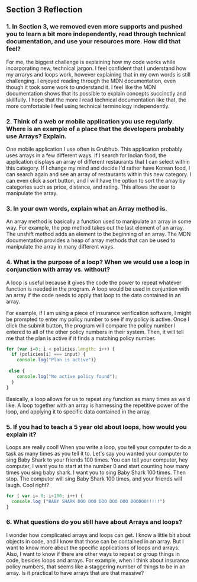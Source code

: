 ## Section 3 Reflection

### 1. In Section 3, we removed even more supports and pushed you to learn a bit more independently, read through technical documentation, and use your resources more. How did that feel?

For me, the biggest challenge is explaining how my code works while incorporating new, technical jargon. I feel confident that I understand how my arrarys and loops work, however explaining that in my own words is still challenging. I enjoyed reading through the MDN documentation, even though it took some work to understand it. I feel like the MDN documentation shows that its possible
to explain concepts succinctly and skillfully. I hope that the more I read technical documentation like that, the more comfortable I feel using technical terminology independently.

### 2. Think of a web or mobile application you use regularly. Where is an example of a place that the developers probably use Arrays? Explain.

One mobile application I use often is Grubhub. This application probably uses arrays in a few different ways. If I search for Indian food, the application displays an array of different restaurants that I can select within this category.  If I change my mind and decide I'd rather have Korean food, I can search again and see an array of restaurants within this new category. I can even click a sort button, and I will have the option to sort the array by categories such as price, distance, and rating. This allows the user to manipulate the array.

### 3. In your own words, explain what an Array method is.
An array method is basically a function used to manipulate an array in some way. For example, the pop method takes out the last element of an array. The unshift method adds an element to the beginning of an array. The MDN documentation provides a heap of array methods that can be used to manipulate the array in many different ways.

### 4. What is the purpose of a loop? When we would use a loop in conjunction with array vs. without?

A loop is useful because it gives the code the power to repeat whatever function is needed in the program. A loop would be used in conjuntion with an array if the code needs to apply that loop to the data contained in an array.

For example, if I am using a piece of insurance verification software, I might be prompted to enter my policy number to see if my policy is active. Once I click the submit button, the program will compare the policy number I entered to all of the other policy numbers in their system. Then, it will tell me that the plan is active if it finds a matching policy number.

```javascript
for (var i=0; i < policies.length; i++) {
  if (policies[i] === input) {
    console.log("Plan is active")}
  
 else {
    console.log("No active policy found");
  }  
}
```

Basically, a loop allows for us to repeat any function as many times as we'd like. A loop together with an array is harnessing the repetitive power of the loop, and applying it to specific data contained in the array.



### 5. If you had to teach a 5 year old about loops, how would you explain it?

Loops are really cool! When you write a loop, you tell your computer to do a task as many times as you tell it to. Let's say you wanted your computer to sing Baby Shark to your friends 100 times. You can tell your computer, hey computer, I want you to start at the number 0 and start counting how many times you sing baby shark. I want you to sing Baby Shark 100 times. Then stop. The computer will sing Baby Shark 100 times, and your friends will laugh. Cool right?

```javascript
for ( var i= 0; i<100; i++) {
  console.log ("BABY SHARK DOO DOO DOO DOO DOO DOODOO!!!!!")
}
```

### 6. What questions do you still have about Arrays and loops?

I wonder how complicated arrays and loops can get. I know a little bit about objects in code, and I know that those can be contained in an array. But I want to know more about the specific applications of loops and arrays. Also, I want to know if there are other ways to repeat or group things in code, besides loops and arrays. For example, when I think about insurance policy numbers, that seems like a staggering number of things to be in an array. Is it practical to have arrays that are that massive?

